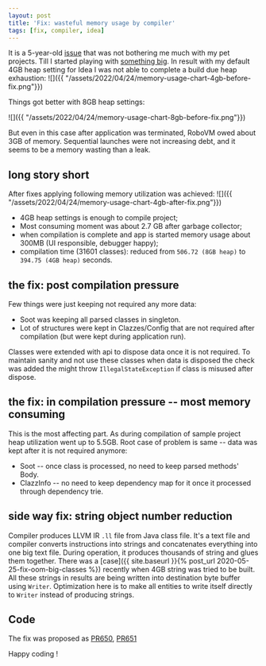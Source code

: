 ```yaml
---
layout: post
title: 'Fix: wasteful memory usage by compiler'
tags: [fix, compiler, idea]
---
```

It is a 5-year-old [issue](https://github.com/MobiVM/robovm/issues/150) that was not bothering me much with my pet projects. Till I started playing with [something big](https://github.com/ergoplatform/ergo-wallet-app). 
In result with my default 4GB heap setting for Idea I was not able to complete a build due heap exhaustion:
![]({{ "/assets/2022/04/24/memory-usage-chart-4gb-before-fix.png"}})

Things got better with 8GB heap settings:
<!-- more -->
![]({{ "/assets/2022/04/24/memory-usage-chart-8gb-before-fix.png"}})

But even in this case after application was terminated, RoboVM owed about 3GB of memory.
Sequential launches were not increasing debt, and it seems to be a memory wasting than a leak. 

## long story short
After fixes applying following memory utilization was achieved:
![]({{ "/assets/2022/04/24/memory-usage-chart-4gb-after-fix.png"}})

- 4GB heap settings is enough to compile project;
- Most consuming moment was about 2.7 GB after garbage collector;
- when compilation is complete and app is started memory usage about 300MB (UI responsible, debugger happy);
- compilation time (31601 classes): reduced from `506.72 (8GB heap)` to `394.75 (4GB heap)` seconds.  

## the fix: post compilation pressure
Few things were just keeping not required any more data: 
- Soot was keeping all parsed classes in singleton. 
- Lot of structures were kept in Clazzes/Config that are not required after compilation (but were kept during application run).

Classes were extended with api to dispose data once it is not required. To maintain sanity and not use these classes when data is disposed the check was added the might throw `IllegalStateException` if class is misused after dispose. 

## the fix: in compilation pressure -- most memory consuming
This is the most affecting part. As during compilation of sample project heap utilization went up to 5.5GB. Root case of problem is same -- data was kept after it is not required anymore: 
- Soot -- once class is processed, no need to keep parsed methods' Body.
- ClazzInfo -- no need to keep dependency map for it once it processed through dependency trie.

## side way fix: string object number reduction
Compiler produces LLVM IR `.ll` file from Java class file. It's a text file and compiler converts instructions into strings and concatenates everything into one big text file. During operation, it produces thousands of string and glues them together. There was a [case]({{ site.baseurl }}{% post_url 2020-05-25-fix-oom-big-classes %}) recently when 4GB string was tried to be built. 
All these strings in results are being written into destination byte buffer using `Writer`. 
Optimization here is to make all entities to write itself directly to `Writer` instead of producing strings. 

## Code
The fix was proposed as [PR650](https://github.com/MobiVM/robovm/pull/650), [PR651](https://github.com/MobiVM/robovm/pull/651) 

Happy coding !
